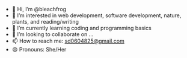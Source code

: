 - 👋 Hi, I’m @bleachfrog
- 👀 I’m interested in web development, software development, nature, plants, and reading/writing
- 🌱 I’m currently learning coding and programming basics
- 💞️ I’m looking to collaborate on ...
- 📫 How to reach me: sd0604825@gmail.com
- 😄 Pronouns: She/Her
  

<!---
bleachfrog/bleachfrog is a ✨ special ✨ repository because its `README.md` (this file) appears on your GitHub profile.
You can click the Preview link to take a look at your changes.
--->
